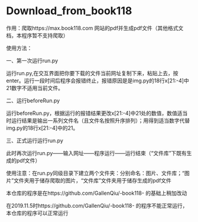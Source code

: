 # Download_from_book118


作用：爬取https://max.book118.com 网站的pdf并生成pdf文件（其他格式文档，本程序暂不支持爬取）

使用方法：

一、第一次运行run.py

运行run.py,在交互界面把你要下载的文件当前网址复制下来，粘贴上去，按enter。运行一段时间后程序会报错终止，报错原因是是img.py的18行x[21:-4]中21数字不适用当前文件。

二、运行beforeRun.py

运行beforeRun.py，根据运行的报错结果更改x[21:-4]中21处的数值，数值适当时运行结果是输出一系列文件名（且文件名按照升序排列）；用得到适当数字代替img.py的18行x[21:-4]中的21。

三、正式运行运行run.py

此时再次运行run.py——输入网址——程序运行——运行结束（“文件库”下既有生成的pdf文件）




使用注意：在run.py同级目录下建立两个文件夹：分别命名：图片、文件库；“图片”文件夹用于储存爬取的图片，“文件库”文件夹用于储存生成的pdf文件




本仓库的程序是在https://github.com/GallenQiu/-book118- 的基础上稍加改动

在2019.11.5时https://github.com/GallenQiu/-book118- 的程序不能正常运行，本仓库的程序可以正常运行
